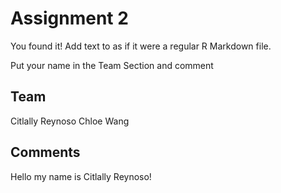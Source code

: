 # Assignment 2

You found it!  Add text to as if it were a regular R Markdown file.

Put your name in the Team Section and comment

## Team
Citlally Reynoso
Chloe Wang

## Comments
Hello my name is Citlally Reynoso!
